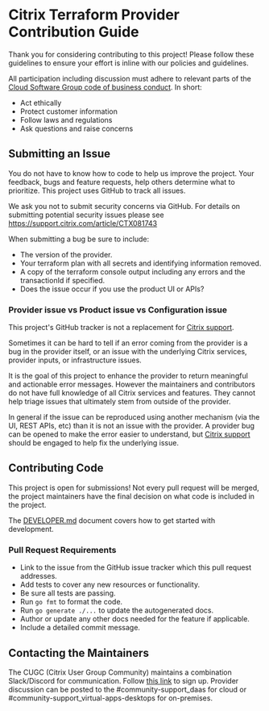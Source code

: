 # Citrix Terraform Provider Contribution Guide

Thank you for considering contributing to this project! Please follow these guidelines to ensure your effort is inline with our policies and guidelines.

All participation including discussion must adhere to relevant parts of the [Cloud Software Group code of business conduct](https://www.cloud.com/legal/governance). In short:
* Act ethically
* Protect customer information
* Follow laws and regulations
* Ask questions and raise concerns

## Submitting an Issue
You do not have to know how to code to help us improve the project. Your feedback, bugs and feature requests, help others determine what to prioritize. This project uses GitHub to track all issues. 

We ask you not to submit security concerns via GitHub. For details on submitting potential security issues please see https://support.citrix.com/article/CTX081743

When submitting a bug be sure to include:
* The version of the provider.
* Your terraform plan with all secrets and identifying information removed.
* A copy of the terraform console output including any errors and the transactionId if specified.
* Does the issue occur if you use the product UI or APIs?

### Provider issue vs Product issue vs Configuration issue
This project's GitHub tracker is not a replacement for [Citrix support](https://www.citrix.com/support/).

Sometimes it can be hard to tell if an error coming from the provider is a bug in the provider itself, or an issue with the underlying Citrix services, provider inputs, or infrastructure issues.

It is the goal of this project to enhance the provider to return meaningful and actionable error messages. However the maintainers and contributors do not have full knowledge of all Citrix services and features. They cannot help triage issues that ultimately stem from outside of the provider.

In general if the issue can be reproduced using another mechanism (via the UI, REST APIs, etc) than it is not an issue with the provider. A provider bug can be opened to make the error easier to understand, but [Citrix support](https://www.citrix.com/support/) should be engaged to help fix the underlying issue.

## Contributing Code
This project is open for submissions! Not every pull request will be merged, the project maintainers have the final decision on what code is included in the project.

The [DEVELOPER.md](./DEVELOPER.md) document covers how to get started with development.

### Pull Request Requirements
* Link to the issue from the GitHub issue tracker which this pull request addresses.
* Add tests to cover any new resources or functionality.
* Be sure all tests are passing.
* Run `go fmt` to format the code.
* Run `go generate ./...` to update the autogenerated docs.
* Author or update any other docs needed for the feature if applicable.
* Include a detailed commit message.

## Contacting the Maintainers
The CUGC (Citrix User Group Community) maintains a combination Slack/Discord for communication. Follow [this link](https://mycugc.org/resources/slack-discord/) to sign up. Provider discussion can be posted to the #community-support_daas for cloud or #community-support_virtual-apps-desktops for on-premises.